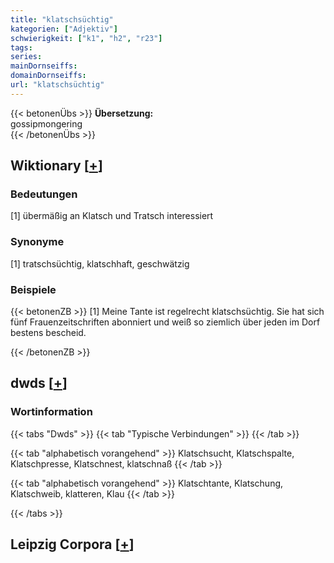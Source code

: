 ```yaml
---
title: "klatschsüchtig"
kategorien: ["Adjektiv"]
schwierigkeit: ["k1", "h2", "r23"]
tags:
series:
mainDornseiffs:
domainDornseiffs:
url: "klatschsüchtig"
---
```


{{< betonenÜbs >}}
**Übersetzung:**  
gossipmongering  
{{< /betonenÜbs >}}

## Wiktionary [[+](https://de.wiktionary.org/wiki/klatschsüchtig)]

### Bedeutungen
[1] übermäßig an Klatsch und Tratsch interessiert  

### Synonyme
[1] tratschsüchtig, klatschhaft, geschwätzig  

### Beispiele
{{< betonenZB >}}
[1] Meine Tante ist regelrecht klatschsüchtig. Sie hat sich fünf Frauenzeitschriften abonniert und weiß so ziemlich über jeden im Dorf bestens bescheid.  

{{< /betonenZB >}}


## dwds [[+](https://www.dwds.de/wb/klatschsüchtig)]

### Wortinformation
{{< tabs "Dwds" >}}
{{< tab "Typische Verbindungen" >}}
{{< /tab >}}

{{< tab "alphabetisch vorangehend" >}}
Klatschsucht, Klatschspalte, Klatschpresse, Klatschnest, klatschnaß
{{< /tab >}}

{{< tab "alphabetisch vorangehend" >}}
Klatschtante, Klatschung, Klatschweib, klatteren, Klau
{{< /tab >}}

{{< /tabs >}}

## Leipzig Corpora [[+](https://corpora.uni-leipzig.de/en/res?word=klatschsüchtig&corpusId=deu_newscrawl-public_2018)]

